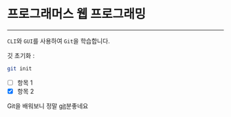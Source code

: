 
# 프로그래머스 웹 프로그래밍
---

`CLI`와 `GUI`를 사용하여 `Git`을 학습합니다.

깃 초기화 :
```bash
git init
```

- [ ] 항목 1
- [x] 항목 2

Git을 배워보니 정말 [git][1]분좋네요

[1]:https://github.com/yoon5450
